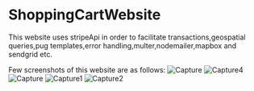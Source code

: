 # ShoppingCartWebsite
This website uses stripeApi in order to facilitate transactions,geospatial queries,pug templates,error handling,multer,nodemailer,mapbox and sendgrid etc.

Few screenshots of this website are as follows:
![Capture](https://user-images.githubusercontent.com/43849911/64470969-fcd2fb00-d168-11e9-9a9f-483d545aa149.JPG)
![Capture4](https://user-images.githubusercontent.com/43849911/64119930-95a7f600-cdb8-11e9-9b66-0d70f786d277.JPG)
![Capture](https://user-images.githubusercontent.com/43849911/64119926-950f5f80-cdb8-11e9-8878-75aff762e7f0.JPG)
![Capture1](https://user-images.githubusercontent.com/43849911/64119927-950f5f80-cdb8-11e9-895b-a2e5f2d9e1c0.JPG)
![Capture2](https://user-images.githubusercontent.com/43849911/64119928-95a7f600-cdb8-11e9-9e27-e9d84db90b92.JPG)
